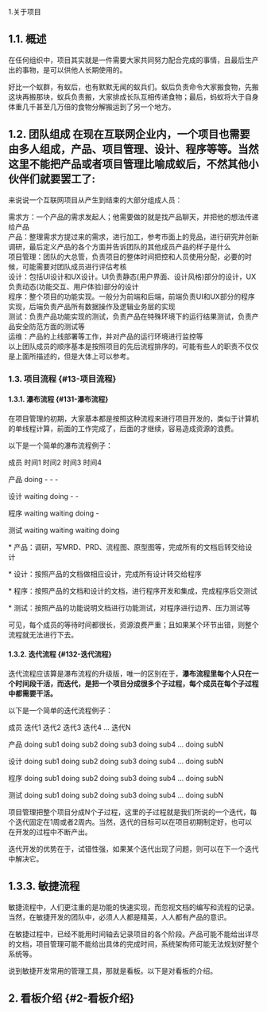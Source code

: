 1.关于项目

## 1.1. 概述

在任何组织中，项目其实就是一件需要大家共同努力配合完成的事情，且最后生产出的事物，是可以供他人长期使用的。

好比一个蚁群，有蚁后，也有默默无闻的蚁兵们。蚁后负责命令大家搬食物，先搬这块再搬那块，蚁兵负责搬，大家排成长队互相传递食物；最后，蚂蚁将大于自身体重几千甚至几万倍的食物分解搬运到了另一个地方。

## 1.2. 团队组成 在现在互联网企业内，一个项目也需要由多人组成，产品、项目管理、设计、程序等等。当然这里不能把产品或者项目管理比喻成蚁后，不然其他小伙伴们就要罢工了:

来说说一个互联网项目从产生到结束的大部分组成人员：

需求方：一个产品的需求发起人；他需要做的就是找产品聊天，并把他的想法传递给产品  
产品：整理需求方提过来的需求，进行加工，参考市面上的竞品，进行研究并创新调研，最后定义产品的各个方面并告诉团队的其他成员产品的样子是什么  
项目管理：团队的大总管，负责项目的整体时间把控和人员使用分配，必要的时候，可能需要对团队成员进行评估考核  
设计：包括UI设计和UX设计。UI负责静态\(用户界面、设计风格\)部分的设计，UX负责动态\(功能交互、用户体验\)部分的设计  
程序：整个项目的功能实现。一般分为前端和后端，前端负责UI和UX部分的程序实现，后端负责产品所有数据操作及逻辑业务层的实现  
测试：负责产品功能实现的测试，负责产品在特殊环境下的运行结果测试，负责产品安全防范方面的测试等  
运维：产品的上线部署等工作，并对产品的运行环境进行监控等  
以上团队成员的顺序基本是按照项目的先后流程排序的，可能有些人的职责不仅仅是上面所描述的，但是大体上可以参考。

### 1.3. 项目流程 {#13-项目流程}

#### 1.3.1. 瀑布流程 {#131-瀑布流程}

在项目管理的初期，大家基本都是按照这种流程来进行项目开发的，类似于计算机的单线程计算，前面的工作完成了，后面的才继续，容易造成资源的浪费。

以下是一个简单的瀑布流程例子：

成员    时间1    时间2    时间3    时间4

产品    doing    -    -    -

设计    waiting    doing    -    -

程序    waiting    waiting    doing    -

测试    waiting    waiting    waiting    doing

\* 产品：调研，写MRD、PRD、流程图、原型图等，完成所有的文档后转交给设计

\* 设计：按照产品的文档做相应设计，完成所有设计转交给程序

\* 程序：按照产品的文档和设计的文档，进行程序开发和集成，完成程序后交测试

\* 测试：按照产品的功能说明文档进行功能测试，对程序进行边界、压力测试等

可见，每个成员的等待时间都很长，资源浪费严重；且如果某个环节出错，则整个流程就无法进行下去。

#### 1.3.2. 迭代流程 {#132-迭代流程}

迭代流程应该算是瀑布流程的升级版，唯一的区别在于，**瀑布流程里每个人只在一个时间段干活，而迭代，是把一个项目分成很多个子过程，每个成员在每个子过程中都需要干活。**

以下是一个简单的迭代流程例子：

成员    迭代1    迭代2    迭代3    迭代4    …    迭代N

产品    doing sub1    doing sub2    doing sub3    doing sub4    …    doing subN

设计    doing sub1    doing sub2    doing sub3    doing sub4    …    doing subN

程序    doing sub1    doing sub2    doing sub3    doing sub4    …    doing subN

测试    doing sub1    doing sub2    doing sub3    doing sub4    …    doing subN

项目管理把整个项目分成N个子过程，这里的子过程就是我们所说的一个迭代，每个迭代固定在1周或者2周内。当然，迭代的目标可以在项目初期制定好，也可以在开发的过程中不断产出。

迭代开发的优势在于，试错性强，如果某个迭代出现了问题，则可以在下一个迭代中解决它。

## 1.3.3. 敏捷流程

敏捷流程中，人们更注重的是功能的快速实现，而忽视文档的编写和流程的记录。当然，在敏捷开发的团队中，必须人人都是精英，人人都有产品的意识。

在敏捷过程中，已经不能用时间轴去记录项目的各个阶段。产品可能不能给出详尽的文档，项目管理可能不能给出具体的完成时间，系统架构师可能无法规划好整个系统等。

说到敏捷开发常用的管理工具，那就是看板。以下是对看板的介绍。

## 2. 看板介绍 {#2-看板介绍}

>



